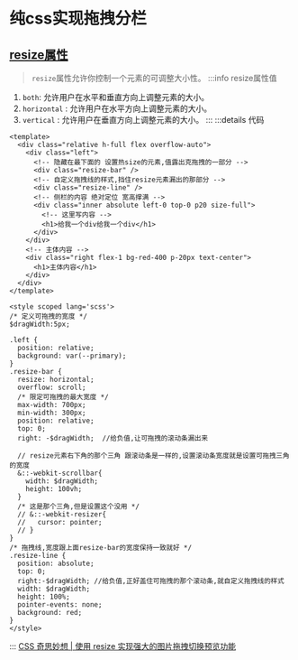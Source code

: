# 纯css实现拖拽分栏

## [resize属性](https://developer.mozilla.org/zh-CN/docs/Web/CSS/resize)
> `resize`属性允许你控制一个元素的可调整大小性。
:::info resize属性值
1. `both`: 允许用户在水平和垂直方向上调整元素的大小。
2. `horizontal` : 允许用户在水平方向上调整元素的大小。
3. `vertical` : 允许用户在垂直方向上调整元素的大小。
:::
<DemoBlock><CssDrag /></DemoBlock>
:::details 代码
```vue
<template>
  <div class="relative h-full flex overflow-auto">
    <div class="left">
      <!-- 隐藏在最下面的 设置热size的元素,值露出克拖拽的一部分 -->
      <div class="resize-bar" />
      <!-- 自定义拖拽线的样式,挡住resize元素漏出的那部分 -->
      <div class="resize-line" />
      <!-- 侧栏的内容 绝对定位 宽高撑满 -->
      <div class="inner absolute left-0 top-0 p20 size-full">
        <!-- 这里写内容 -->
        <h1>给我一个div给我一个div</h1>
      </div>
    </div>
    <!-- 主体内容 -->
    <div class="right flex-1 bg-red-400 p-20px text-center">
      <h1>主体内容</h1>
    </div>
  </div>
</template>

<style scoped lang='scss'>
/* 定义可拖拽的宽度 */
$dragWidth:5px;

.left {
  position: relative;
  background: var(--primary);
}
.resize-bar {
  resize: horizontal;
  overflow: scroll;
  /* 限定可拖拽的最大宽度 */
  max-width: 700px;
  min-width: 300px;
  position: relative;
  top: 0;
  right: -$dragWidth;  //给负值,让可拖拽的滚动条漏出来

  // resize元素右下角的那个三角 跟滚动条是一样的,设置滚动条宽度就是设置可拖拽三角的宽度
  &::-webkit-scrollbar{
    width: $dragWidth;
    height: 100vh;
  }
  /* 这是那个三角,但是设置这个没用 */
  // &::-webkit-resizer{
  //   cursor: pointer;
  // }
}
/* 拖拽线,宽度跟上面resize-bar的宽度保持一致就好 */
.resize-line {
  position: absolute;
  top: 0;
  right:-$dragWidth; //给负值,正好盖住可拖拽的那个滚动条,就自定义拖拽线的样式
  width: $dragWidth;
  height: 100%;
  pointer-events: none;
  background: red;
}
</style>
```
:::
[CSS 奇思妙想 | 使用 resize 实现强大的图片拖拽切换预览功能](https://github.com/chokcoco/iCSS/issues/133)